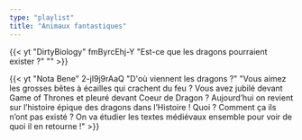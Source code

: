 ```yaml
---
type: "playlist"
title: "Animaux fantastiques"
---
```



{{< yt "DirtyBiology" fmByrcEhj-Y "Est-ce que les dragons pourraient exister ?" "" >}}

{{< yt "Nota Bene" 2-jI9j9rAaQ "D'où viennent les dragons ?" "Vous aimez les grosses bêtes à écailles qui crachent du feu ? Vous avez jubilé devant Game of Thrones et pleuré devant Coeur de Dragon ? Aujourd’hui on revient sur l’histoire épique des dragons dans l’Histoire ! Quoi ? Comment ça ils n’ont pas existé ? On va étudier les textes médiévaux ensemble pour voir de quoi il en retourne !" >}}

